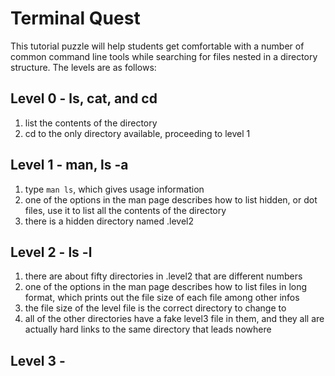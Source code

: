 # Terminal Quest

This tutorial puzzle will help students get comfortable with a number of
common command line tools while searching for files nested in a directory
structure. The levels are as follows:

## Level 0 - ls, cat, and cd

  1. list the contents of the directory
  2. cd to the only directory available, proceeding to level 1

## Level 1 - man, ls -a

  1. type `man ls`, which gives usage information
  2. one of the options in the man page describes how to list hidden,
     or dot files, use it to list all the contents of the directory
  3. there is a hidden directory named .level2

## Level 2 - ls -l

  1. there are about fifty directories in .level2 that are different numbers
  2. one of the options in the man page describes how to list files in
     long format, which prints out the file size of each file among other infos
  3. the file size of the level file is the correct directory to change to
  4. all of the other directories have a fake level3 file in them, and they all
     are actually hard links to the same directory that leads nowhere

## Level 3 - 
